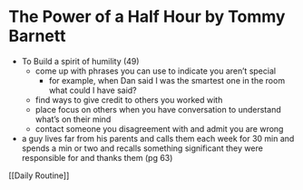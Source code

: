 
# The Power of a Half Hour by Tommy Barnett

* To Build a spirit of humility (49)
    * come up with phrases you can use to indicate you aren’t special
        * for example, when Dan said I was the smartest one in the room what could I have said?
    * find ways to give credit to others you worked with
    * place focus on others when you have conversation to understand what’s on their mind
    * contact someone you disagreement with and admit you are wrong 
* a guy lives far from his parents and calls them each week for 30 min and spends a min or two and recalls something significant they were responsible for and thanks them (pg 63)

[[Daily Routine]]


